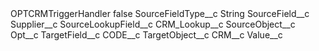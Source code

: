 <?xml version="1.0" encoding="UTF-8"?>
<CustomMetadata xmlns="http://soap.sforce.com/2006/04/metadata" xmlns:xsi="http://www.w3.org/2001/XMLSchema-instance" xmlns:xsd="http://www.w3.org/2001/XMLSchema">
    <label>OPTCRMTriggerHandler</label>
    <protected>false</protected>
    <values>
        <field>SourceFieldType__c</field>
        <value xsi:type="xsd:string">String</value>
    </values>
    <values>
        <field>SourceField__c</field>
        <value xsi:type="xsd:string">Supplier__c</value>
    </values>
    <values>
        <field>SourceLookupField__c</field>
        <value xsi:type="xsd:string">CRM_Lookup__c</value>
    </values>
    <values>
        <field>SourceObject__c</field>
        <value xsi:type="xsd:string">Opt__c</value>
    </values>
    <values>
        <field>TargetField__c</field>
        <value xsi:type="xsd:string">CODE__c</value>
    </values>
    <values>
        <field>TargetObject__c</field>
        <value xsi:type="xsd:string">CRM__c</value>
    </values>
    <values>
        <field>Value__c</field>
        <value xsi:nil="true"/>
    </values>
</CustomMetadata>

